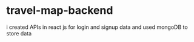 # travel-map-backend
i created APIs in react js for login and signup data and used mongoDB to store data
